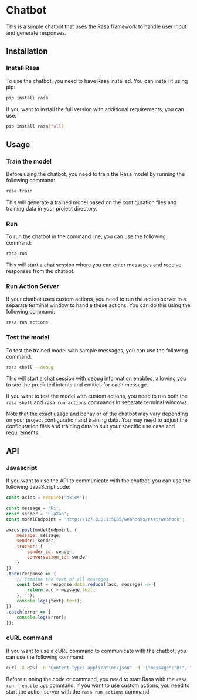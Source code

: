# Chatbot

This is a simple chatbot that uses the Rasa framework to handle user input and generate responses.

## Installation

### Install Rasa

To use the chatbot, you need to have Rasa installed. You can install it using pip:

```bash
pip install rasa
```

If you want to install the full version with additional requirements, you can use:

```bash
pip install rasa[full]
```

## Usage

### Train the model

Before using the chatbot, you need to train the Rasa model by running the following command:

```bash
rasa train
```

This will generate a trained model based on the configuration files and training data in your project directory.

### Run

To run the chatbot in the command line, you can use the following command:

```bash
rasa run
```

This will start a chat session where you can enter messages and receive responses from the chatbot.

### Run Action Server

If your chatbot uses custom actions, you need to run the action server in a separate terminal window to handle these actions. You can do this using the following command:

```bash
rasa run actions
```

### Test the model

To test the trained model with sample messages, you can use the following command:

```bash
rasa shell --debug
```

This will start a chat session with debug information enabled, allowing you to see the predicted intents and entities for each message.

If you want to test the model with custom actions, you need to run both the `rasa shell` and `rasa run actions` commands in separate terminal windows.

Note that the exact usage and behavior of the chatbot may vary depending on your project configuration and training data. You may need to adjust the configuration files and training data to suit your specific use case and requirements.

## API

### Javascript

If you want to use the API to communicate with the chatbot, you can use the following JavaScript code:

```js
const axios = require('axios');

const message = 'Hi';
const sender = 'ElaXan';
const modelEndpoint = 'http://127.0.0.1:5005/webhooks/rest/webhook';

axios.post(modelEndpoint, {
    message: message,
    sender: sender,
    tracker: {
        sender_id: sender,
        conversation_id: sender
    }
})
.then(response => {
    // Combine the text of all messages
    const text = response.data.reduce((acc, message) => {
        return acc + message.text;
    }, '');
    console.log({text}.text);
})
.catch(error => {
    console.log(error);
});
```

### cURL command

If you want to use a cURL command to communicate with the chatbot, you can use the following command:

```bash
curl -X POST -H "Content-Type: application/json" -d '{"message":"Hi", "sender":"ElaXan", "tracker": {"sender_id": "ElaXan", "conversation_id": "ElaXan"}}' http://127.0.0.1:5005/webhooks/rest/webhook
```

Before running the code or command, you need to start Rasa with the `rasa run --enable-api` command. If you want to use custom actions, you need to start the action server with the `rasa run actions` command.

